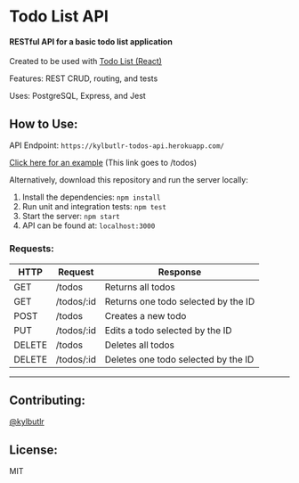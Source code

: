 # Todo List API

#### RESTful API for a basic todo list application

Created to be used with [Todo List (React)](https://github.com/kylbutlr/todo-list-react)

Features: REST CRUD, routing, and tests

Uses: PostgreSQL, Express, and Jest

## How to Use:

API Endpoint: ```https://kylbutlr-todos-api.herokuapp.com/```

[Click here for an example](https://kylbutlr-todos-api.herokuapp.com/todos) (This link goes to /todos)

Alternatively, download this repository and run the server locally:

1. Install the dependencies: ```npm install```
2. Run unit and integration tests: ```npm test```
3. Start the server: ```npm start``` 
4. API can be found at: ```localhost:3000```

### Requests:

| HTTP   | Request    | Response                            |
| ------ | ---------- | ----------------------------------- |
| GET    | /todos     | Returns all todos                   |
| GET    | /todos/:id | Returns one todo selected by the ID |
| POST   | /todos     | Creates a new todo                  |
| PUT    | /todos/:id | Edits a todo selected by the ID     |
| DELETE | /todos     | Deletes all todos                   |
| DELETE | /todos/:id | Deletes one todo selected by the ID |

***

## Contributing:

[@kylbutlr](https://github.com/kylbutlr)

## License:

MIT
